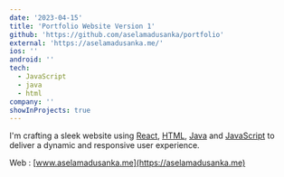 ```yaml
---
date: '2023-04-15'
title: 'Portfolio Website Version 1'
github: 'https://github.com/aselamadusanka/portfolio'
external: 'https://aselamadusanka.me/'
ios: ''
android: ''
tech:
  - JavaScript
  - java
  - html
company: ''
showInProjects: true
---
```


I'm crafting a sleek website using [React](https://react.dev/), [HTML](https://html.com/), [Java](https://www.java.com/en/) and [JavaScript](https://www.javascript.com/) to deliver a dynamic and responsive user experience.

Web : [www.aselamadusanka.me](https://aselamadusanka.me)
